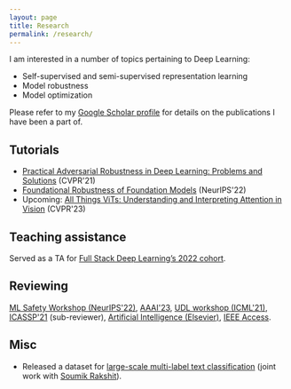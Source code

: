 ```yaml
---
layout: page
title: Research
permalink: /research/
---
```

I am interested in a number of topics pertaining to Deep Learning:

* Self-supervised and semi-supervised representation learning
* Model robustness
* Model optimization

Please refer to my [Google Scholar profile](https://scholar.google.com/citations?user=ecW-EE4AAAAJ&hl=en#) for details
on the publications I have been a part of. 

## Tutorials

- [Practical Adversarial Robustness in Deep Learning: Problems and Solutions](https://sites.google.com/view/par-2021) (CVPR'21)
- [Foundational Robustness of Foundation Models](https://sites.google.com/view/neurips2022-frfm-turotial/) (NeurIPS'22)
- Upcoming: [All Things ViTs: Understanding and Interpreting Attention in Vision](https://all-things-vits.github.io/atv/) (CVPR'23)

## Teaching assistance

Served as a TA for [Full Stack Deep Learning’s 2022 cohort](https://fullstackdeeplearning.com/course/2022/#teaching-assistants).

## Reviewing

[ML Safety Workshop (NeurIPS'22)](https://neurips2022.mlsafety.org/), [AAAI'23](https://aaai.org/Conferences/AAAI-23/), [UDL workshop (ICML'21)](https://sites.google.com/view/udlworkshop2021/home), [ICASSP'21](https://www.2021.ieeeicassp.org/) (sub-reviewer), [Artificial Intelligence (Elsevier)](https://www.journals.elsevier.com/artificial-intelligence), [IEEE Access](https://ieeeaccess.ieee.org/).

## Misc

- Released a dataset for [large-scale multi-label text classification](https://github.com/soumik12345/multi-label-text-classification) (joint work with [Soumik Rakshit](https://github.com/soumik12345)).
